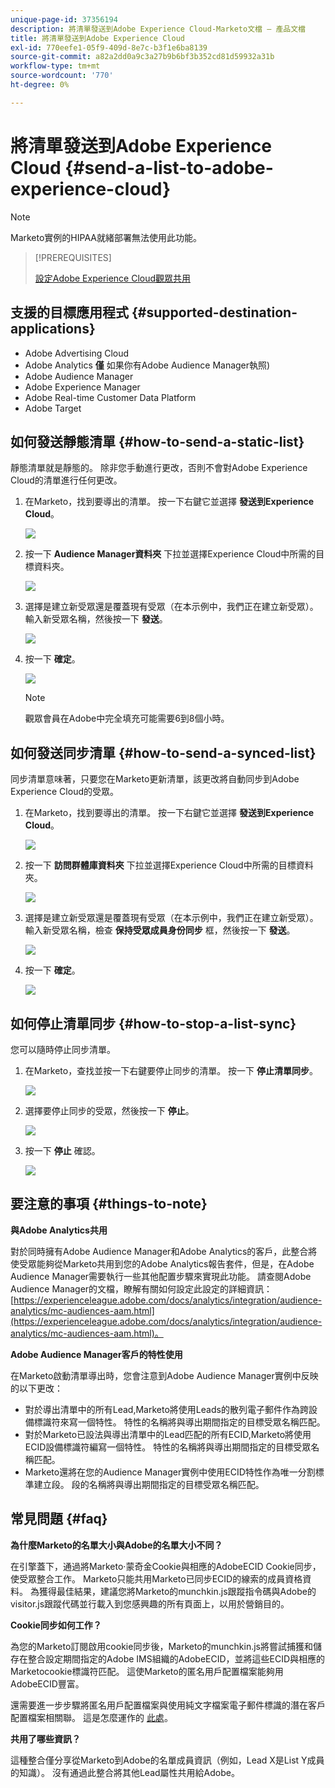 ```yaml
---
unique-page-id: 37356194
description: 將清單發送到Adobe Experience Cloud-Marketo文檔 — 產品文檔
title: 將清單發送到Adobe Experience Cloud
exl-id: 770eefe1-05f9-409d-8e7c-b3f1e6ba8139
source-git-commit: a82a2dd0a9c3a27b9b6bf3b352cd81d59932a31b
workflow-type: tm+mt
source-wordcount: '770'
ht-degree: 0%

---
```


# 將清單發送到Adobe Experience Cloud {#send-a-list-to-adobe-experience-cloud}

>[!NOTE]
>
>Marketo實例的HIPAA就緒部署無法使用此功能。

>[!PREREQUISITES]
>
>[設定Adobe Experience Cloud觀眾共用](/help/marketo/product-docs/core-marketo-concepts/miscellaneous/set-up-adobe-experience-cloud-audience-sharing.md)

## 支援的目標應用程式 {#supported-destination-applications}

* Adobe Advertising Cloud
* Adobe Analytics **僅** 如果你有Adobe Audience Manager執照)
* Adobe Audience Manager
* Adobe Experience Manager
* Adobe Real-time Customer Data Platform
* Adobe Target

## 如何發送靜態清單 {#how-to-send-a-static-list}

靜態清單就是靜態的。 除非您手動進行更改，否則不會對Adobe Experience Cloud的清單進行任何更改。

1. 在Marketo，找到要導出的清單。 按一下右鍵它並選擇 **發送到Experience Cloud**。

   ![](assets/send-a-list-to-adobe-experience-cloud-1.png)

1. 按一下 **Audience Manager資料夾** 下拉並選擇Experience Cloud中所需的目標資料夾。

   ![](assets/send-a-list-to-adobe-experience-cloud-2.png)

1. 選擇是建立新受眾還是覆蓋現有受眾（在本示例中，我們正在建立新受眾）。 輸入新受眾名稱，然後按一下 **發送**。

   ![](assets/send-a-list-to-adobe-experience-cloud-3.png)

1. 按一下 **確定**。

   ![](assets/send-a-list-to-adobe-experience-cloud-4.png)

   >[!NOTE]
   >
   >觀眾會員在Adobe中完全填充可能需要6到8個小時。

## 如何發送同步清單 {#how-to-send-a-synced-list}

同步清單意味著，只要您在Marketo更新清單，該更改將自動同步到Adobe Experience Cloud的受眾。

1. 在Marketo，找到要導出的清單。 按一下右鍵它並選擇 **發送到Experience Cloud**。

   ![](assets/send-a-list-to-adobe-experience-cloud-5.png)

1. 按一下 **訪問群體庫資料夾** 下拉並選擇Experience Cloud中所需的目標資料夾。

   ![](assets/send-a-list-to-adobe-experience-cloud-6.png)

1. 選擇是建立新受眾還是覆蓋現有受眾（在本示例中，我們正在建立新受眾）。 輸入新受眾名稱，檢查 **保持受眾成員身份同步** 框，然後按一下 **發送**。

   ![](assets/send-a-list-to-adobe-experience-cloud-7.png)

1. 按一下 **確定**。

   ![](assets/send-a-list-to-adobe-experience-cloud-8.png)

## 如何停止清單同步 {#how-to-stop-a-list-sync}

您可以隨時停止同步清單。

1. 在Marketo，查找並按一下右鍵要停止同步的清單。 按一下 **停止清單同步**。

   ![](assets/send-a-list-to-adobe-experience-cloud-9.png)

1. 選擇要停止同步的受眾，然後按一下 **停止**。

   ![](assets/send-a-list-to-adobe-experience-cloud-10.png)

1. 按一下 **停止** 確認。

   ![](assets/send-a-list-to-adobe-experience-cloud-11.png)

## 要注意的事項 {#things-to-note}

**與Adobe Analytics共用**

對於同時擁有Adobe Audience Manager和Adobe Analytics的客戶，此整合將使受眾能夠從Marketo共用到您的Adobe Analytics報告套件，但是，在Adobe Audience Manager需要執行一些其他配置步驟來實現此功能。 請查閱Adobe Audience Manager的文檔，瞭解有關如何設定此設定的詳細資訊： [https://experienceleague.adobe.com/docs/analytics/integration/audience-analytics/mc-audiences-aam.html](https://experienceleague.adobe.com/docs/analytics/integration/audience-analytics/mc-audiences-aam.html)。

**Adobe Audience Manager客戶的特性使用**

在Marketo啟動清單導出時，您會注意到Adobe Audience Manager實例中反映的以下更改：

* 對於導出清單中的所有Lead,Marketo將使用Leads的散列電子郵件作為跨設備標識符來寫一個特性。 特性的名稱將與導出期間指定的目標受眾名稱匹配。
* 對於Marketo已設法與導出清單中的Lead匹配的所有ECID,Marketo將使用ECID設備標識符編寫一個特性。 特性的名稱將與導出期間指定的目標受眾名稱匹配。
* Marketo還將在您的Audience Manager實例中使用ECID特性作為唯一分割標準建立段。 段的名稱將與導出期間指定的目標受眾名稱匹配。

## 常見問題 {#faq}

**為什麼Marketo的名單大小與Adobe的名單大小不同？**

在引擎蓋下，通過將Marketo·蒙奇金Cookie與相應的AdobeECID Cookie同步，使受眾整合工作。 Marketo只能共用Marketo已同步ECID的線索的成員資格資料。 為獲得最佳結果，建議您將Marketo的munchkin.js跟蹤指令碼與Adobe的visitor.js跟蹤代碼並行載入到您感興趣的所有頁面上，以用於營銷目的。

**Cookie同步如何工作？**

為您的Marketo訂閱啟用cookie同步後，Marketo的munchkin.js將嘗試捕獲和儲存在整合設定期間指定的Adobe IMS組織的AdobeECID，並將這些ECID與相應的Marketocookie標識符匹配。 這使Marketo的匿名用戶配置檔案能夠用AdobeECID豐富。

還需要進一步步驟將匿名用戶配置檔案與使用純文字檔案電子郵件標識的潛在客戶配置檔案相關聯。 這是怎麼運作的 [此處](/help/marketo/product-docs/reporting/basic-reporting/report-activity/tracking-anonymous-activity-and-people.md)。

**共用了哪些資訊？**

這種整合僅分享從Marketo到Adobe的名單成員資訊（例如，Lead X是List Y成員的知識）。 沒有通過此整合將其他Lead屬性共用給Adobe。

